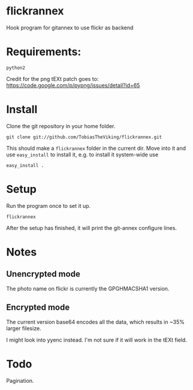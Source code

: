 flickrannex
=========

Hook program for gitannex to use flickr as backend

# Requirements:

    python2

Credit for the png tEXt patch goes to: https://code.google.com/p/pypng/issues/detail?id=65

# Install

Clone the git repository in your home folder.

    git clone git://github.com/TobiasTheViking/flickrannex.git 

This should make a `flickrannex` folder in the current dir.  Move into it and
use `easy_install` to install it, e.g. to install it system-wide use

    easy_install .

# Setup

Run the program once to set it up. 

    flickrannex

After the setup has finished, it will print the git-annex configure lines.

# Notes

## Unencrypted mode
The photo name on flickr is currently the GPGHMACSHA1 version.

## Encrypted mode
The current version base64 encodes all the data, which results in ~35% larger filesize.

I might look into yyenc instead. I'm not sure if it will work in the tEXt field.

# Todo
Pagination.
